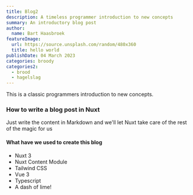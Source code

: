 ```yaml
---
title: Blog2
description: A timeless programmer introduction to new concepts
summary: An introductory blog post
author:
  name: Bart Haasbroek
featureImage:
  url: https://source.unsplash.com/random/480x360
  title: hello world
publishDate: 04 March 2023
categories: broody
categories2:
  - brood
  - hagelslag
---
```


This is a classic programmers introduction to new concepts.

### How to write a blog post in Nuxt

Just write the content in Markdown and we'll let Nuxt take care of the rest of the magic for us

#### What have we used to create this blog

- Nuxt 3
- Nuxt Content Module
- Tailwind CSS
- Vue 3
- Typescript
- A dash of lime!
